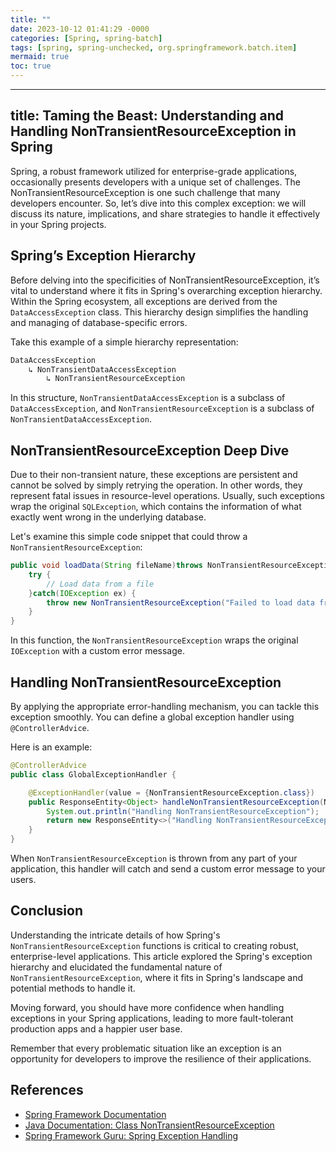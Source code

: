 ```yaml
---
title: ""
date: 2023-10-12 01:41:29 -0000
categories: [Spring, spring-batch]
tags: [spring, spring-unchecked, org.springframework.batch.item]
mermaid: true
toc: true
---
```


---
title: Taming the Beast: Understanding and Handling NonTransientResourceException in Spring
---

Spring, a robust framework utilized for enterprise-grade applications, occasionally presents developers with a unique set of challenges. The NonTransientResourceException is one such challenge that many developers encounter. So, let’s dive into this complex exception: we will discuss its nature, implications, and share strategies to handle it effectively in your Spring projects.

## Spring’s Exception Hierarchy

Before delving into the specificities of NonTransientResourceException, it’s vital to understand where it fits in Spring's overarching exception hierarchy. Within the Spring ecosystem, all exceptions are derived from the `DataAccessException` class. This hierarchy design simplifies the handling and managing of database-specific errors.

Take this example of a simple hierarchy representation:

```java
DataAccessException
    ↳ NonTransientDataAccessException
        ↳ NonTransientResourceException
```
In this structure, `NonTransientDataAccessException` is a subclass of `DataAccessException`, and `NonTransientResourceException` is a subclass of `NonTransientDataAccessException`. 

## NonTransientResourceException Deep Dive

Due to their non-transient nature, these exceptions are persistent and cannot be solved by simply retrying the operation. In other words, they represent fatal issues in resource-level operations. Usually, such exceptions wrap the original `SQLException`, which contains the information of what exactly went wrong in the underlying database.

Let's examine this simple code snippet that could throw a `NonTransientResourceException`:

```java
public void loadData(String fileName)throws NonTransientResourceException {
	try {
    	// Load data from a file
	}catch(IOException ex) {
    	throw new NonTransientResourceException("Failed to load data from file: "+ fileName, ex);
	}
}    
```
In this function, the `NonTransientResourceException` wraps the original `IOException` with a custom error message.

## Handling NonTransientResourceException

By applying the appropriate error-handling mechanism, you can tackle this exception smoothly. You can define a global exception handler using `@ControllerAdvice`. 

Here is an example:

```java
@ControllerAdvice
public class GlobalExceptionHandler {

    @ExceptionHandler(value = {NonTransientResourceException.class})
    public ResponseEntity<Object> handleNonTransientResourceException(NonTransientResourceException ex) {
        System.out.println("Handling NonTransientResourceException");
        return new ResponseEntity<>("Handling NonTransientResourceException", HttpStatus.INTERNAL_SERVER_ERROR);
    }
}
```

When `NonTransientResourceException` is thrown from any part of your application, this handler will catch and send a custom error message to your users.

## Conclusion

Understanding the intricate details of how Spring's `NonTransientResourceException` functions is critical to creating robust, enterprise-level applications. This article explored the Spring's exception hierarchy and elucidated the fundamental nature of `NonTransientResourceException`, where it fits in Spring's landscape and potential methods to handle it. 

Moving forward, you should have more confidence when handling exceptions in your Spring applications, leading to more fault-tolerant production apps and a happier user base.

Remember that every problematic situation like an exception is an opportunity for developers to improve the resilience of their applications.

## References 

- [Spring Framework Documentation](https://docs.spring.io/spring-framework/docs/current/reference/html/)
- [Java Documentation: Class NonTransientResourceException](https://docs.oracle.com/javase/7/docs/api/javax/resource/spi/NonTransientResourceException.html)
- [Spring Framework Guru: Spring Exception Handling](https://springframework.guru/spring-exception-handling/)
